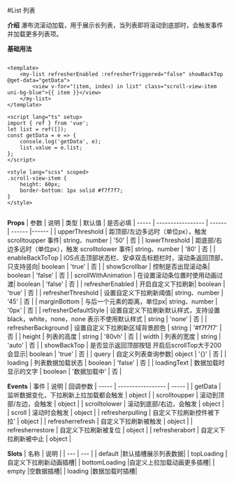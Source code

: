 #List 列表

**介绍**
瀑布流滚动加载，用于展示长列表，当列表即将滚动到底部时，会触发事件并加载更多列表项。


**基础用法**

```

<template>
	<my-list refresherEnabled :refresherTriggered="false" showBackTop @get-data="getData">
		<view v-for="(item, index) in list" class="scroll-view-item uni-bg-blue">{{ item }}</view>
	</my-list>
</template>

<script lang="ts" setup>
import { ref } from 'vue';
let list = ref([]);
const getData = e => {
	console.log('getData', e);
	list.value = e.list;
};
</script>

<style lang="scss" scoped>
.scroll-view-item {
	height: 60px;
	border-bottom: 1px solid #f7f7f7;
}
</style>


```

**Props**
| 参数 | 说明 | 类型 | 默认值 | 是否必填
| ----- | ----------------- | ------ | ------ |------ |
| upperThreshold | 距顶部/左边多远时（单位px），触发 scrolltoupper 事件| string、number | '50' | 否 |
| lowerThreshold | 距底部/右边多远时（单位px），触发 scrolltolower 事件| string、number | '80' | 否 |
| enableBackToTop | iOS点击顶部状态栏、安卓双击标题栏时，滚动条返回顶部，只支持竖向| boolean | 'true' | 否 |
| showScrollbar | 控制是否出现滚动条| boolean | 'false' | 否 |
| scrollWithAnimation | 在设置滚动条位置时使用动画过渡| boolean | 'false' | 否 |
| refresherEnabled | 开启自定义下拉刷新| boolean | 'true' | 否 |
| refresherThreshold | 设置自定义下拉刷新阈值| string、number | '45' | 否 |
| marginBottom | 与后一个元素的距离，单位px| string、number | '0px' | 否 |
| refresherDefaultStyle | 设置自定义下拉刷新默认样式，支持设置 black，white，none，none 表示不使用默认样式 | string | 'none' | 否 |
| refresherBackground | 设置自定义下拉刷新区域背景颜色 | string | '#f7f7f7' | 否 |
| height | 列表的高度 | string | '80vh' | 否 |
| width | 列表的宽度 | string | 'auto' | 否 |
| showBackTop | 是否显示返回顶部按钮 开启后scrollTop大于200会显示| boolean | 'true' | 否 |
| query | 自定义列表查询参数| object | '{}' | 否 |
| loading | 列表数据加载状态 | boolean | 'false' | 否 |
| loadingText | 数据加载时显示的文字 | boolean | '数据加载中' | 否 |

**Events**
| 事件 | 说明 | 回调参数
| ----- | ----------------- | ----- |
| getData |  监听数据变化，下拉刷新上拉加载都会触发 | object |
| scrolltoupper |  滚动到顶部/左边，会触发  | object |
| scrolltolower |  滚动到底部/右边，会触发 | object |
| scroll |  滚动时会触发 | object |
| refresherpulling |  自定义下拉刷新控件被下拉' | object |
| refresherrefresh |  自定义下拉刷新被触发 | object |
| refresherrestore |  自定义下拉刷新被复位 | object |
| refresherabort |  自定义下拉刷新被中止 | object |

**Slots**
| 名称 | 说明 |
| --- | --- |
| default |默认插槽展示列表数据|
| topLoading |自定义下拉刷新动画插槽|
| bottomLoading |自定义上拉加载动画更多插槽|
| empty |空数据插槽|
| loading |数据加载时插槽|